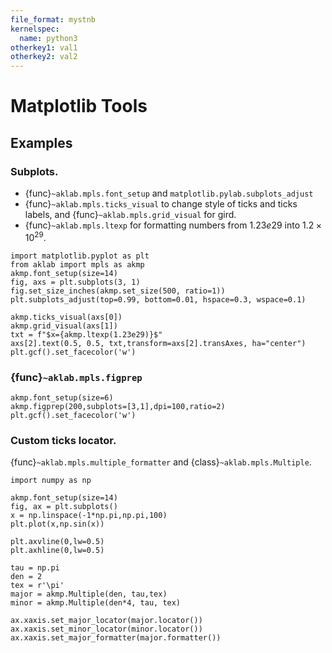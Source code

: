 ```yaml
---
file_format: mystnb
kernelspec:
  name: python3
otherkey1: val1
otherkey2: val2
---
```

# Matplotlib Tools

## Examples

### Subplots.
- {func}`~aklab.mpls.font_setup` and `matplotlib.pylab.subplots_adjust`
- {func}`~aklab.mpls.ticks_visual` to change style of ticks and ticks labels, and {func}`~aklab.mpls.grid_visual` for gird.
- {func}`~aklab.mpls.ltexp` for formatting numbers from $1.23e29$ into $1.2 \times 10^{29}$.

```{code-cell} ipython3
import matplotlib.pyplot as plt
from aklab import mpls as akmp
akmp.font_setup(size=14)
fig, axs = plt.subplots(3, 1)
fig.set_size_inches(akmp.set_size(500, ratio=1))
plt.subplots_adjust(top=0.99, bottom=0.01, hspace=0.3, wspace=0.1)

akmp.ticks_visual(axs[0])
akmp.grid_visual(axs[1])
txt = f"$x={akmp.ltexp(1.23e29)}$"
axs[2].text(0.5, 0.5, txt,transform=axs[2].transAxes, ha="center")
plt.gcf().set_facecolor('w')
```
### {func}`~aklab.mpls.figprep`

```{code-cell} ipython3
akmp.font_setup(size=6)
akmp.figprep(200,subplots=[3,1],dpi=100,ratio=2)
plt.gcf().set_facecolor('w')
```
### Custom ticks locator.
{func}`~aklab.mpls.multiple_formatter` and {class}`~aklab.mpls.Multiple`.

```{code-cell} ipython3
import numpy as np

akmp.font_setup(size=14)
fig, ax = plt.subplots()
x = np.linspace(-1*np.pi,np.pi,100)
plt.plot(x,np.sin(x))

plt.axvline(0,lw=0.5)
plt.axhline(0,lw=0.5)

tau = np.pi
den = 2
tex = r'\pi'
major = akmp.Multiple(den, tau,tex)
minor = akmp.Multiple(den*4, tau, tex)

ax.xaxis.set_major_locator(major.locator())
ax.xaxis.set_minor_locator(minor.locator())
ax.xaxis.set_major_formatter(major.formatter())
```